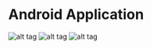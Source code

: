 # Android Application

![alt tag](https://github.com/CodeLankaHack/Inglorious-Masters/blob/master/Android%20Application/ScreenShots/menu.png)
![alt tag](https://github.com/CodeLankaHack/Inglorious-Masters/blob/master/Android%20Application/ScreenShots/menu.png)
![alt tag](https://github.com/CodeLankaHack/Inglorious-Masters/blob/master/Android%20Application/ScreenShots/menu.png)
